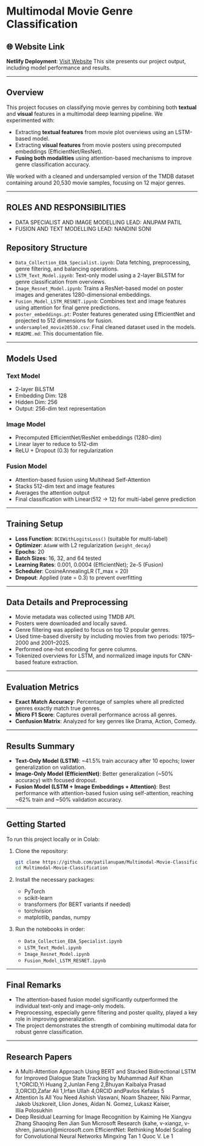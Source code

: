 # Multimodal Movie Genre Classification

## 🌐 Website Link

**Netlify Deployment**: [Visit Website](https://genregenie.netlify.app/)
This site presents our project output, including model performance and results.

---

## Overview

This project focuses on classifying movie genres by combining both **textual** and **visual** features in a multimodal deep learning pipeline. We experimented with:

* Extracting **textual features** from movie plot overviews using an LSTM-based model.
* Extracting **visual features** from movie posters using precomputed embeddings (EfficientNet/ResNet).
* **Fusing both modalities** using attention-based mechanisms to improve genre classification accuracy.

We worked with a cleaned and undersampled version of the TMDB dataset containing around 20,530 movie samples, focusing on 12 major genres.

---
## ROLES AND RESPONSIBILITIES

* DATA SPECIALIST AND IMAGE MODELLING LEAD: ANUPAM PATIL
* FUSION AND TEXT MODELLING LEAD: NANDINI SONI
## Repository Structure

* `Data_Collection_EDA_Specialist.ipynb`: Data fetching, preprocessing, genre filtering, and balancing operations.
* `LSTM_Text_Model.ipynb`: Text-only model using a 2-layer BiLSTM for genre classification from overviews.
* `Image_Resnet_Model.ipynb`: Trains a ResNet-based model on poster images and generates 1280-dimensional embeddings.
* `Fusion_Model_LSTM_RESNET.ipynb`: Combines text and image features using attention for final genre predictions.
* `poster_embeddings.pt`: Poster features generated using EfficientNet and projected to 512 dimensions for fusion.
* `undersampled_movie20530.csv`: Final cleaned dataset used in the models.
* `README.md`: This documentation file.

---

## Models Used

### Text Model

* 2-layer BiLSTM
* Embedding Dim: 128
* Hidden Dim: 256
* Output: 256-dim text representation

### Image Model

* Precomputed EfficientNet/ResNet embeddings (1280-dim)
* Linear layer to reduce to 512-dim
* ReLU + Dropout (0.3) for regularization

### Fusion Model

* Attention-based fusion using Multihead Self-Attention
* Stacks 512-dim text and image features
* Averages the attention output
* Final classification with Linear(512 → 12) for multi-label genre prediction

---

## Training Setup

* **Loss Function**: `BCEWithLogitsLoss()` (suitable for multi-label)
* **Optimizer**: `AdamW` with L2 regularization (`weight_decay`)
* **Epochs**: 20
* **Batch Sizes**: 16, 32, and 64 tested
* **Learning Rates**: 0.001, 0.0004 (EfficientNet); 2e-5 (Fusion)
* **Scheduler**: CosineAnnealingLR (T\_max = 20)
* **Dropout**: Applied (rate = 0.3) to prevent overfitting

---

## Data Details and Preprocessing

* Movie metadata was collected using TMDB API.
* Posters were downloaded and locally saved.
* Genre filtering was applied to focus on top 12 popular genres.
* Used time-based diversity by including movies from two periods: 1975–2000 and 2001–2025.
* Performed one-hot encoding for genre columns.
* Tokenized overviews for LSTM, and normalized image inputs for CNN-based feature extraction.

---

## Evaluation Metrics

* **Exact Match Accuracy**: Percentage of samples where all predicted genres exactly match true genres.
* **Micro F1 Score**: Captures overall performance across all genres.
* **Confusion Matrix**: Analyzed for key genres like Drama, Action, Comedy.

---

## Results Summary

* **Text-Only Model (LSTM)**: \~41.5% train accuracy after 10 epochs; lower generalization on validation.
* **Image-Only Model (EfficientNet)**: Better generalization (\~50% accuracy) with focused dropout.
* **Fusion Model (LSTM + Image Embeddings + Attention)**: Best performance with attention-based fusion using self-attention, reaching \~62% train and \~50% validation accuracy.

---

## Getting Started

To run this project locally or in Colab:

1. Clone the repository:

   ```bash
   git clone https://github.com/patilanupam/Multimodal-Movie-Classification.git
   cd Multimodal-Movie-Classification
   ```

2. Install the necessary packages:

   * PyTorch
   * scikit-learn
   * transformers (for BERT variants if needed)
   * torchvision
   * matplotlib, pandas, numpy

3. Run the notebooks in order:

   * `Data_Collection_EDA_Specialist.ipynb`
   * `LSTM_Text_Model.ipynb`
   * `Image_Resnet_Model.ipynb`
   * `Fusion_Model_LSTM_RESNET.ipynb`

---

## Final Remarks

* The attention-based fusion model significantly outperformed the individual text-only and image-only models.
* Preprocessing, especially genre filtering and poster quality, played a key role in improving generalization.
* The project demonstrates the strength of combining multimodal data for robust genre classification.

---

## Research Papers

* A Multi-Attention Approach Using BERT and Stacked Bidirectional LSTM for Improved Dialogue State Tracking
by Muhammad Asif Khan 1,†ORCID,Yi Huang 2,Junlan Feng 2,Bhuyan Kaibalya Prasad 3,ORCID,Zafar Ali 1,Irfan Ullah 4,ORCID andPavlos Kefalas 5
* Attention Is All You Need
Ashish Vaswani, Noam Shazeer, Niki Parmar, Jakob Uszkoreit, Llion Jones, Aidan N. Gomez, Lukasz Kaiser, Illia Polosukhin
* Deep Residual Learning for Image Recognition 
by Kaiming He Xiangyu Zhang Shaoqing Ren Jian Sun
Microsoft Research
{kahe, v-xiangz, v-shren, jiansun}@microsoft.com
EfficientNet: Rethinking Model Scaling for Convolutional Neural Networks
Mingxing Tan 1 Quoc V. Le 1

